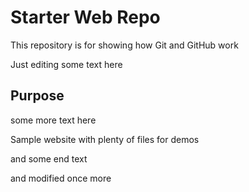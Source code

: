 # Starter Web Repo

This repository is for showing how Git and GitHub work

Just editing some text here

## Purpose

some more text here

Sample website with plenty of files for demos

and some end text

and modified once more
